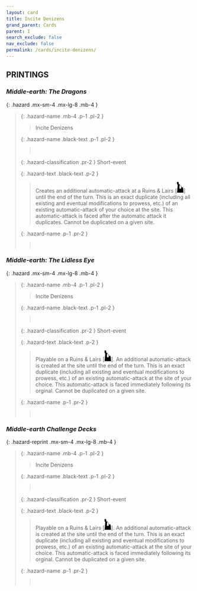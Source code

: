 ```yaml
---
layout: card
title: Incite Denizens
grand_parent: Cards
parent: I
search_exclude: false
nav_exclude: false
permalink: /cards/incite-denizens/
---
```


## PRINTINGS


### _Middle-earth: The Dragons_

{: .hazard .mx-sm-4 .mx-lg-8 .mb-4 }
> {: .hazard-name .mb-4 .p-1 .pl-2 }
> > <div class="hazard-mp"></div>
> > <div class="card-name">Incite Denizens</div>
>
> {: .hazard-name .black-text .p-1 .pl-2 }
> > &nbsp;
>
> {: .hazard-classification .pr-2 }
> Short-event
>
> {: .hazard-text .black-text .p-2 }
> > Creates an additional automatic-attack at a Ruins & Lairs \[![](/assets/images/ruinlair.svg)] until the end of the turn. This is an exact duplicate (including all existing and eventual modifications to prowess, etc.) of an existing automatic-attack of your choice at the site. This automatic-attack is faced after the automatic attack it duplicates. Cannot be duplicated on a given site. 
>
> {: .hazard-name .p-1 .pr-2 }
> > <div class="card-shield"></div>
> > <div class="card-corruption">&nbsp;</div>

### _Middle-earth: The Lidless Eye_

{: .hazard .mx-sm-4 .mx-lg-8 .mb-4 }
> {: .hazard-name .mb-4 .p-1 .pl-2 }
> > <div class="hazard-mp"></div>
> > <div class="card-name">Incite Denizens</div>
>
> {: .hazard-name .black-text .p-1 .pl-2 }
> > &nbsp;
>
> {: .hazard-classification .pr-2 }
> Short-event
>
> {: .hazard-text .black-text .p-2 }
> > Playable on a Ruins & Lairs \[![](/assets/images/ruinlair.svg)]. An additional automatic-attack is created at the site until the end of the turn. This is an exact duplicate (including all existing and eventual modifications to prowess, etc.) of an existing automatic-attack at the site of your choice. This automatic-attack is faced immediately following its orginal. Cannot be duplicated on a given site. 
>
> {: .hazard-name .p-1 .pr-2 }
> > <div class="card-shield"></div>
> > <div class="card-corruption">&nbsp;</div>

### _Middle-earth Challenge Decks_

{: .hazard-reprint .mx-sm-4 .mx-lg-8 .mb-4 }
> {: .hazard-name .mb-4 .p-1 .pl-2 }
> > <div class="hazard-mp"></div>
> > <div class="card-name">Incite Denizens</div>
>
> {: .hazard-name .black-text .p-1 .pl-2 }
> > &nbsp;
>
> {: .hazard-classification .pr-2 }
> Short-event
>
> {: .hazard-text .black-text .p-2 }
> > Playable on a Ruins & Lairs \[![](/assets/images/ruinlair.svg)]. An additional automatic-attack is created at the site until the end of the turn. This is an exact duplicate (including all existing and eventual modifications to prowess, etc.) of an existing automatic-attack at the site of your choice. This automatic-attack is faced immediately following its orginal. Cannot be duplicated on a given site. 
>
> {: .hazard-name .p-1 .pr-2 }
> > <div class="card-shield"></div>
> > <div class="card-corruption-white">&nbsp;</div>
